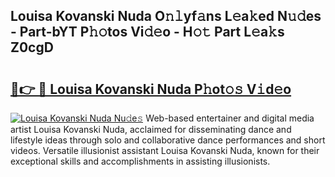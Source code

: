 ## Louisa Kovanski Nuda O𝚗𝚕yf𝚊ns L𝚎a𝚔ed N𝚞𝚍es - Part-bYT P𝚑𝚘tos Vi𝚍𝚎o - H𝚘𝚝 Part L𝚎a𝚔s Z0cgD

# <h2><a href="http://kf7jjvy.oniu.top/?m=Louisa+Kovanski+Nuda">🔗👉 🔴 Louisa Kovanski Nuda P𝚑ot𝚘𝚜 V𝚒d𝚎o</a></h2>

[![Louisa Kovanski Nuda Nu𝚍e𝚜](https://i.imgur.com/0qMVB7G.gif)](http://kf7jjvy.oniu.top/?m=Louisa+Kovanski+Nuda)
Web-based entertainer and digital media artist Louisa Kovanski Nuda, acclaimed for disseminating dance and lifestyle ideas through solo and collaborative dance performances and short videos. Versatile illusionist assistant Louisa Kovanski Nuda, known for their exceptional skills and accomplishments in assisting illusionists.  
